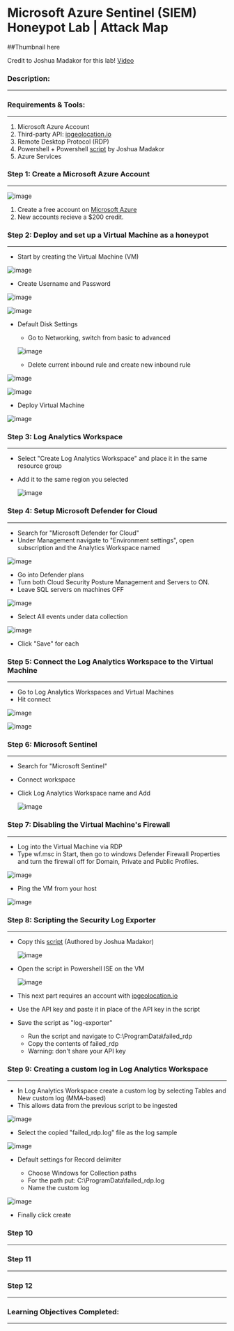 # Microsoft Azure Sentinel (SIEM) Honeypot Lab | Attack Map


##Thumbnail here


Credit to Joshua Madakor for this lab! [Video](https://www.youtube.com/watch?v=RoZeVbbZ0o0&list=PL_MvTIq1Tl-X04__sDhuQ89qo-g72DaBt&index=4&ab_channel=JoshMadakor)


### Description:
---


### Requirements & Tools:
---
1. Microsoft Azure Account
2. Third-party API: [ipgeolocation.io](https://ipgeolocation.io/)
3. Remote Desktop Protocol (RDP)
4. Powershell + Powershell [script](https://github.com/joshmadakor1/Sentinel-Lab/blob/main/Custom_Security_Log_Exporter.ps1) by Joshua Madakor
5. Azure Services


### Step 1: Create a Microsoft Azure Account
---
![image](https://github.com/user-attachments/assets/8deb7d76-7110-4e33-a772-00f1729dace2)

1. Create a free account on [Microsoft Azure](https://azure.microsoft.com/en-us/pricing/purchase-options/azure-account/search?ef_id=_k_CjwKCAiAmrS7BhBJEiwAei59i3nqC3P5eSWkXJuQuRKl1vvCL5bVSqYkn9AK-M-MmtREPbZqCM1HmBoCZqcQAvD_BwE_k_&OCID=AIDcmmfq865whp_SEM__k_CjwKCAiAmrS7BhBJEiwAei59i3nqC3P5eSWkXJuQuRKl1vvCL5bVSqYkn9AK-M-MmtREPbZqCM1HmBoCZqcQAvD_BwE_k_&gad_source=1&gclid=CjwKCAiAmrS7BhBJEiwAei59i3nqC3P5eSWkXJuQuRKl1vvCL5bVSqYkn9AK-M-MmtREPbZqCM1HmBoCZqcQAvD_BwE)
2. New accounts recieve a $200 credit.
### Step 2: Deploy and set up a Virtual Machine as a honeypot
---
* Start by creating the Virtual Machine (VM)
  
![image](https://github.com/user-attachments/assets/29c6cd0a-91f2-469e-a064-a8f5eb99ce69)

* Create Username and Password

![image](https://github.com/user-attachments/assets/6314c575-b371-4e05-b36a-a511ac714048)


![image](https://github.com/user-attachments/assets/01f3b16d-e865-4568-a34d-bb94dd96a6f0)

* Default Disk Settings
  
  * Go to Networking, switch from basic to advanced
  
  ![image](https://github.com/user-attachments/assets/9cabfaa7-0ca0-49f8-bd2e-10a385f15333)

  * Delete current inbound rule and create new inbound rule

![image](https://github.com/user-attachments/assets/f6e31f8f-347d-432c-ba51-a2a14b42a765)

![image](https://github.com/user-attachments/assets/16823d5a-6aac-4be6-8b4e-ecd532f1a514)

* Deploy Virtual Machine

![image](https://github.com/user-attachments/assets/525b9200-cdd4-4991-9cea-bd8c0712598e)

### Step 3: Log Analytics Workspace
---
* Select "Create Log Analytics Workspace" and place it in the same resource group
* Add it to the same region you selected

  ![image](https://github.com/user-attachments/assets/987b1652-fe38-44fe-b24e-8354728d2c56)

### Step 4: Setup Microsoft Defender for Cloud
---
* Search for "Microsoft Defender for Cloud"
* Under Management navigate to "Environment settings", open subscription and the Analytics Workspace named
  
![image](https://github.com/user-attachments/assets/fe3a0001-928b-4c8a-9e70-756af883a315)

* Go into Defender plans
* Turn both Cloud Security Posture Management and Servers to ON. 
* Leave SQL servers on machines OFF

![image](https://github.com/user-attachments/assets/d8190399-7640-441d-9367-1a67e4264d2d)

* Select All events under data collection

![image](https://github.com/user-attachments/assets/f0b99ba9-00ee-4089-92db-c2b5fd58fc6e)


* Click "Save" for each
  
### Step 5: Connect the Log Analytics Workspace to the Virtual Machine
---

* Go to Log Analytics Workspaces and Virtual Machines
* Hit connect

![image](https://github.com/user-attachments/assets/ac8f4608-2fb2-45f8-8461-b456d90fbe3e)

![image](https://github.com/user-attachments/assets/00c23dc1-1810-402b-8005-6e3bc02e9097)

### Step 6: Microsoft Sentinel
---

* Search for "Microsoft Sentinel"
* Connect workspace
* Click Log Analytics Workspace name and Add
  
  ![image](https://github.com/user-attachments/assets/63220bfc-a658-48cb-bfc6-54591663803d)

### Step 7: Disabling the Virtual Machine's Firewall
---

* Log into the Virtual Machine via RDP
* Type wf.msc in Start, then go to windows Defender Firewall Properties and turn the firewall off for Domain, Private and Public Profiles.
  
![image](https://github.com/user-attachments/assets/8997cdbc-0951-4610-a45c-53ccacd6f1eb)
  
* Ping the VM from your host
  
![image](https://github.com/user-attachments/assets/33bd436e-2232-4d6e-941c-dceda9306aa7)




### Step 8: Scripting the Security Log Exporter
---

* Copy this [script](https://github.com/joshmadakor1/Sentinel-Lab/blob/main/Custom_Security_Log_Exporter.ps1) (Authored by Joshua Madakor)
  
  ![image](https://github.com/user-attachments/assets/2b62bfb2-1d27-44df-94fa-d06c57b38baf)

* Open the script in Powershell ISE on the VM
  
  ![image](https://github.com/user-attachments/assets/00fd8afa-c931-4f7b-a7bd-63e871ae30a8)

* This next part requires an account with [ipgeolocation.io](https://ipgeolocation.io/)
* Use the API key and paste it in place of the API key in the script
* Save the script as "log-exporter"

  * Run the script and navigate to C:\ProgramData\failed_rdp
  * Copy the contents of failed_rdp
  * Warning: don't share your API key

### Step 9: Creating a custom log in Log Analytics Workspace
---

* In Log Analytics Workspace create a custom log by selecting Tables and New custom log (MMA-based)
* This allows data from the previous script to be ingested

![image](https://github.com/user-attachments/assets/ed13ac1d-ff19-4a60-b2cb-b18d5ca381bf)

* Select the copied "failed_rdp.log" file as the log sample

![image](https://github.com/user-attachments/assets/82da1910-da41-4ccb-b4db-fc2574f165d6)

* Default settings for Record delimiter

  * Choose Windows for Collection paths
  * For the path put: C:\ProgramData\failed_rdp.log
  * Name the custom log
  
![image](https://github.com/user-attachments/assets/0b79d68b-983e-4a30-a9f1-0e14b0ef1216)

* Finally click create




### Step 10
---

### Step 11
---

### Step 12
---


### Learning Objectives Completed:
---


